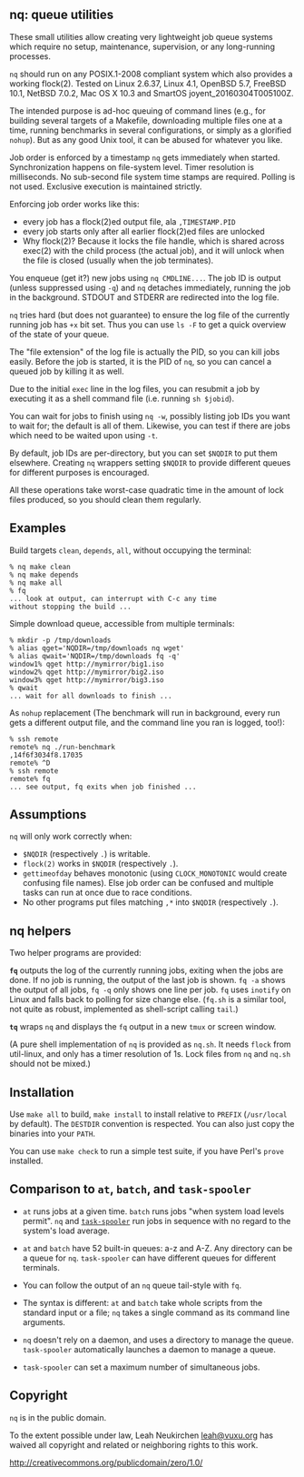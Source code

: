 ## nq: queue utilities

These small utilities allow creating very lightweight job queue
systems which require no setup, maintenance, supervision, or any
long-running processes.

`nq` should run on any POSIX.1-2008 compliant system which also
provides a working flock(2).  Tested on Linux 2.6.37, Linux 4.1,
OpenBSD 5.7, FreeBSD 10.1, NetBSD 7.0.2, Mac OS X 10.3 and
SmartOS joyent_20160304T005100Z.

The intended purpose is ad-hoc queuing of command lines (e.g., for
building several targets of a Makefile, downloading multiple files one
at a time, running benchmarks in several configurations, or simply as
a glorified `nohup`). But as any good Unix tool, it can be abused for
whatever you like.

Job order is enforced by a timestamp `nq` gets immediately when
started.  Synchronization happens on file-system level.  Timer
resolution is milliseconds.  No sub-second file system time stamps are
required.  Polling is not used.  Exclusive execution is maintained
strictly.

Enforcing job order works like this:
- every job has a flock(2)ed output file, ala `,TIMESTAMP.PID`
- every job starts only after all earlier flock(2)ed files are unlocked
- Why flock(2)? Because it locks the file handle, which is shared
  across exec(2) with the child process (the actual job), and it will
  unlock when the file is closed (usually when the job terminates).

You enqueue (get it?) new jobs using `nq CMDLINE...`.  The job ID is
output (unless suppressed using `-q`) and `nq` detaches immediately,
running the job in the background.  STDOUT and STDERR are redirected
into the log file.

`nq` tries hard (but does not guarantee) to ensure the log file of the
currently running job has `+x` bit set.  Thus you can use `ls -F` to get
a quick overview of the state of your queue.

The "file extension" of the log file is actually the PID, so you can
kill jobs easily.  Before the job is started, it is the PID of `nq`,
so you can cancel a queued job by killing it as well.

Due to the initial `exec` line in the log files, you can resubmit a
job by executing it as a shell command file (i.e. running `sh $jobid`).

You can wait for jobs to finish using `nq -w`, possibly listing job
IDs you want to wait for; the default is all of them.  Likewise, you
can test if there are jobs which need to be waited upon using `-t`.

By default, job IDs are per-directory, but you can set `$NQDIR` to put
them elsewhere.  Creating `nq` wrappers setting `$NQDIR` to provide
different queues for different purposes is encouraged.

All these operations take worst-case quadratic time in the amount of
lock files produced, so you should clean them regularly.

## Examples

Build targets `clean`, `depends`, `all`, without occupying the terminal:

	% nq make clean
	% nq make depends
	% nq make all
	% fq
	... look at output, can interrupt with C-c any time
	without stopping the build ...

Simple download queue, accessible from multiple terminals:

	% mkdir -p /tmp/downloads
	% alias qget='NQDIR=/tmp/downloads nq wget'
	% alias qwait='NQDIR=/tmp/downloads fq -q'
	window1% qget http://mymirror/big1.iso
	window2% qget http://mymirror/big2.iso
	window3% qget http://mymirror/big3.iso
	% qwait
	... wait for all downloads to finish ...

As `nohup` replacement (The benchmark will run in background, every run
gets a different output file, and the command line you ran is logged,
too!):

	% ssh remote
	remote% nq ./run-benchmark
	,14f6f3034f8.17035
	remote% ^D
	% ssh remote
	remote% fq
	... see output, fq exits when job finished ...

## Assumptions

`nq` will only work correctly when:
- `$NQDIR` (respectively `.`) is writable.
- `flock(2)` works in `$NQDIR` (respectively `.`).
- `gettimeofday` behaves monotonic (using `CLOCK_MONOTONIC` would
  create confusing file names).  Else job order can be confused and
  multiple tasks can run at once due to race conditions.
- No other programs put files matching `,*` into `$NQDIR` (respectively `.`).

## nq helpers

Two helper programs are provided:

**`fq`** outputs the log of the currently running jobs, exiting when the
jobs are done.  If no job is running, the output of the last job is
shown.  `fq -a` shows the output of all jobs, `fq -q` only shows one
line per job.  `fq` uses `inotify` on Linux and falls back to polling
for size change else.  (`fq.sh` is a similar tool, not quite as robust,
implemented as shell-script calling `tail`.)

**`tq`** wraps `nq` and displays the `fq` output in a new `tmux` or screen window.

(A pure shell implementation of `nq` is provided as `nq.sh`.  It needs
`flock` from util-linux, and only has a timer resolution of 1s.
Lock files from `nq` and `nq.sh` should not be mixed.)

## Installation

Use `make all` to build, `make install` to install relative to `PREFIX`
(`/usr/local` by default).  The `DESTDIR` convention is respected.
You can also just copy the binaries into your `PATH`.

You can use `make check` to run a simple test suite, if you have
Perl's `prove` installed.

## Comparison to `at`, `batch`, and `task-spooler`

* `at` runs jobs at a given time.
  `batch` runs jobs "when system load levels permit".
  `nq` and [`task-spooler`](https://vicerveza.homeunix.net/~viric/soft/ts/)
  run jobs in sequence with no regard to the system's load average.

* `at` and `batch` have 52 built-in queues: a-z and A-Z.
  Any directory can be a queue for `nq`.
  `task-spooler` can have different queues for different terminals.

* You can follow the output of an `nq` queue tail-style with `fq`.

* The syntax is different: `at` and `batch` take whole scripts from
  the standard input or a file; `nq` takes a single command as its
  command line arguments.

* `nq` doesn't rely on a daemon, and uses a directory to manage the queue.
  `task-spooler` automatically launches a daemon to manage a queue.

* `task-spooler` can set a maximum number of simultaneous jobs.

## Copyright

`nq` is in the public domain.

To the extent possible under law,
Leah Neukirchen <leah@vuxu.org>
has waived all copyright and related or
neighboring rights to this work.

http://creativecommons.org/publicdomain/zero/1.0/
